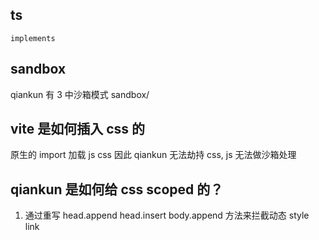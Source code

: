 ## ts
`implements`

## sandbox
qiankun 有 3 中沙箱模式
sandbox/

## vite 是如何插入 css 的
原生的 import 加载 js css 因此 qiankun 无法劫持 css, js 无法做沙箱处理

## qiankun 是如何给 css scoped 的？
1. 通过重写 head.append head.insert body.append 方法来拦截动态 style link
